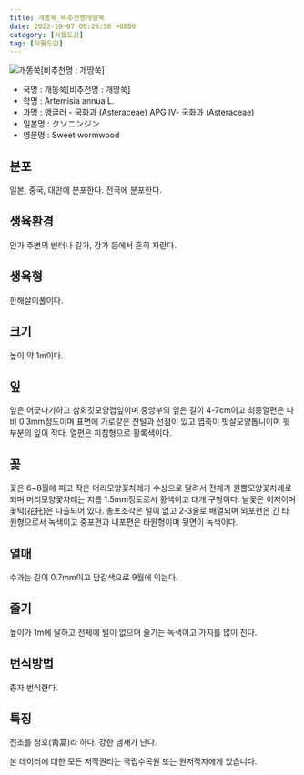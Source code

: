 ```yaml
---
title: 개똥쑥_비추천명개땅쑥
date: 2023-10-07 00:26:50 +0800
category: [식물도감]
tag: [식물도감]
---
```




![개똥쑥[비추천명 : 개땅쑥]](/fileUpload/plants/basic/Compositae/Artemisia/10477/1_th2.JPG)
- 국명 : 개똥쑥[비추천명 : 개땅쑥]
- 학명 : Artemisia annua L.
- 과명 : 앵글러 - 국화과 (Asteraceae) APG Ⅳ- 국화과 (Asteraceae)
- 일본명 : クソニンジン
- 영문명 : Sweet wormwood


## 분포
일본, 중국, 대만에 분포한다.전국에 분포한다.
## 생육환경
인가 주변의 빈터나 길가, 강가 등에서 흔히 자란다.
## 생육형
한해살이풀이다.
## 크기
높이 약 1m이다.
## 잎
잎은 어긋나기하고 삼회깃모양겹잎이며 중앙부의 잎은 길이 4-7cm이고 최종열편은 나비 0.3mm정도이며 표면에 가로같은 잔털과 선점이 있고 엽축이 빗살모양톱니이며 윗부분의 잎이 작다. 열편은 피침형으로 황록색이다.
## 꽃
꽃은 6~8월에 피고 작은 머리모양꽃차례가 수상으로 달려서 전체가 원뿔모양꽃차례로 되며 머리모양꽃차례는 지름 1.5mm정도로서 황색이고 대개 구형이다. 낱꽃은 이저이며 꽃턱(花托)은 나출되어 있다. 총포조각은 털이 없고 2-3줄로 배열되며 외포편은 긴 타원형으로서 녹색이고 중포편과 내포편은 타원형이며 뒷면이 녹색이다.
## 열매
수과는 길이 0.7mm이고 담갈색으로 9월에 익는다.
## 줄기
높이가 1m에 달하고 전체에 털이 없으며 줄기는 녹색이고 가지를 많이 친다.
## 번식방법
종자 번식한다.
## 특징
전초를 청호(靑蒿)라 하다. 강한 냄새가 난다.






본 데이터에 대한 모든 저작권리는 국립수목원 또는 원저작자에게 있습니다.
